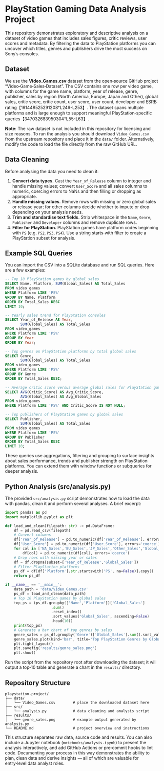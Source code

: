 # PlayStation Gaming Data Analysis Project

This repository demonstrates exploratory and descriptive analysis on a dataset of video games that includes sales figures, critic reviews, user scores and metadata.  By filtering the data to PlayStation platforms you can uncover which titles, genres and publishers drive the most success on Sony’s consoles.

## Dataset

We use the **Video\_Games.csv** dataset from the open‐source GitHub project “Video‑Game‑Sales‑Dataset”.  The CSV contains one row per video game, with columns for the game name, platform, year of release, genre, publisher, sales by region (North America, Europe, Japan and Other), global sales, critic score, critic count, user score, user count, developer and ESRB rating【161448525291208†L246-L253】.  The dataset spans multiple platforms and is large enough to support meaningful PlayStation‑specific queries【347032683950304†L55-L63】.

**Note:** The raw dataset is not included in this repository for licensing and size reasons.  To run the analysis you should download `Video_Games.csv` from the upstream repository and place it in the `data/` folder.  Alternatively, modify the code to load the file directly from the raw GitHub URL.

## Data Cleaning

Before analysing the data you need to clean it:

1. **Convert data types.**  Cast the `Year_of_Release` column to integer and handle missing values; convert `User_Score` and all sales columns to numeric, coercing errors to NaNs and then filling or dropping as appropriate.
2. **Handle missing values.**  Remove rows with missing or zero global sales or release year; for other columns decide whether to impute or drop depending on your analysis needs.
3. **Trim and standardise text fields.**  Strip whitespace in the `Name`, `Genre`, `Publisher` and `Developer` columns and remove duplicate rows.
4. **Filter for PlayStation.**  PlayStation games have platform codes beginning with `PS` (e.g. `PS2`, `PS3`, `PS4`).  Use a string starts‑with filter to create a PlayStation subset for analysis.

## Example SQL Queries

You can import the CSV into a SQLite database and run SQL queries.  Here are a few examples:

```sql
-- Top 10 PlayStation games by global sales
SELECT Name, Platform, SUM(Global_Sales) AS Total_Sales
FROM video_games
WHERE Platform LIKE 'PS%'
GROUP BY Name, Platform
ORDER BY Total_Sales DESC
LIMIT 10;

-- Yearly sales trend for PlayStation consoles
SELECT Year_of_Release AS Year,
       SUM(Global_Sales) AS Total_Sales
FROM video_games
WHERE Platform LIKE 'PS%'
GROUP BY Year
ORDER BY Year;

-- Top genres on PlayStation platforms by total global sales
SELECT Genre,
       SUM(Global_Sales) AS Total_Sales
FROM video_games
WHERE Platform LIKE 'PS%'
GROUP BY Genre
ORDER BY Total_Sales DESC;

-- Average critic score versus average global sales for PlayStation games
SELECT AVG(Critic_Score) AS Avg_Critic_Score,
       AVG(Global_Sales) AS Avg_Global_Sales
FROM video_games
WHERE Platform LIKE 'PS%' AND Critic_Score IS NOT NULL;

-- Top publishers of PlayStation games by global sales
SELECT Publisher,
       SUM(Global_Sales) AS Total_Sales
FROM video_games
WHERE Platform LIKE 'PS%'
GROUP BY Publisher
ORDER BY Total_Sales DESC
LIMIT 10;
```

These queries use aggregations, filtering and grouping to surface insights about sales performance, trends and publisher strength on PlayStation platforms.  You can extend them with window functions or subqueries for deeper analysis.

## Python Analysis (src/analysis.py)

The provided `src/analysis.py` script demonstrates how to load the data with pandas, clean it and perform several analyses.  A brief excerpt:

```python
import pandas as pd
import matplotlib.pyplot as plt

def load_and_clean(filepath: str) -> pd.DataFrame:
    df = pd.read_csv(filepath)
    # Convert columns
    df['Year_of_Release'] = pd.to_numeric(df['Year_of_Release'], errors='coerce')
    df['User_Score'] = pd.to_numeric(df['User_Score'], errors='coerce')
    for col in ['NA_Sales','EU_Sales','JP_Sales','Other_Sales','Global_Sales']:
        df[col] = pd.to_numeric(df[col], errors='coerce')
    # Drop rows with missing year or sales
    df = df.dropna(subset=['Year_of_Release','Global_Sales'])
    # Filter PlayStation platforms
    ps_df = df[df['Platform'].str.startswith('PS', na=False)].copy()
    return ps_df

if __name__ == '__main__':
    data_path = 'data/Video_Games.csv'
    ps_df = load_and_clean(data_path)
    # Top 10 PlayStation games by global sales
    top_ps = (ps_df.groupby(['Name','Platform'])['Global_Sales']
                     .sum()
                     .reset_index()
                     .sort_values('Global_Sales', ascending=False)
                     .head(10))
    print(top_ps)
    # Generate a bar chart of top genres by sales
    genre_sales = ps_df.groupby('Genre')['Global_Sales'].sum().sort_values(ascending=False)
    genre_sales.plot(kind='bar', title='Top PlayStation Genres by Global Sales')
    plt.tight_layout()
    plt.savefig('results/genre_sales.png')
    plt.show()
```

Run the script from the repository root after downloading the dataset; it will output a top‑10 table and generate a chart in the `results/` directory.

## Repository Structure

```
playstation-project/
├── data/
│   └── Video_Games.csv        # place the downloaded dataset here
├── src/
│   └── analysis.py            # data cleaning and analysis script
├── results/
│   └── genre_sales.png        # example output generated by analysis.py
└── README.md                  # project overview and instructions
```

This structure separates raw data, source code and results.  You can also include a Jupyter notebook (`notebooks/analysis.ipynb`) to present the analysis interactively, and add GitHub Actions or pre‑commit hooks to lint code.  Documenting your process in this way demonstrates the ability to plan, clean data and derive insights — all of which are valuable for entry‑level data analyst roles.
